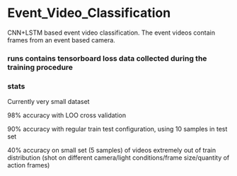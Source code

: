 # Event_Video_Classification

CNN+LSTM based event video classification. The event videos contain frames from an event based camera.

### runs contains tensorboard loss data collected during the training procedure

### stats

Currently very small dataset

98% accuracy with LOO cross validation

90% accuracy with regular train test configuration, using 10 samples in test set

40% accuracy on small set (5 samples) of videos extremely out of train distribution (shot on different camera/light conditions/frame size/quantity of action frames)
